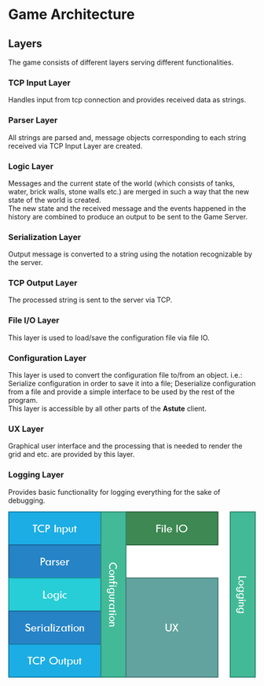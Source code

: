 # Game Architecture

## Layers
The game consists of different layers serving different functionalities.  

### TCP Input Layer
Handles input from tcp connection and provides received data as strings.  

### Parser Layer
All strings are parsed and, message objects corresponding to each string received via TCP Input Layer are created.  

### Logic Layer
Messages and the current state of the world (which consists of tanks, water, brick walls, stone walls etc.) are merged in such a way that the new state of the world is created.  
The new state and the received message and the events happened in the history are combined to produce an output to be sent to the Game Server.  

### Serialization Layer
Output message is converted to a string using the notation recognizable by the server.  

### TCP Output Layer
The processed string is sent to the server via TCP.  

### File I/O Layer
This layer is used to load/save the configuration file via file IO.  

### Configuration Layer
This layer is used to convert the configuration file to/from an object. i.e.: Serialize configuration in order to save it into a file; Deserialize configuration from a file and provide a simple interface to be used by the rest of the program.  
This layer is accessible by all other parts of the **Astute** client.  

### UX Layer  
Graphical user interface and the processing that is needed to render the grid and etc. are provided by this layer.  

### Logging Layer
Provides basic functionality for logging everything for the sake of debugging. 

![Layers](layers.png)  
